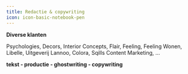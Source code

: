 ```yaml
---
title: Redactie & copywriting
icon: icon-basic-notebook-pen
---
```


**Diverse klanten**

Psychologies, Decors, Interior Concepts, Flair, Feeling, Feeling Wonen, Libelle, Uitgeverij Lannoo, Colora, Sqills Content Marketing, …

**tekst - productie - ghostwriting - copywriting**